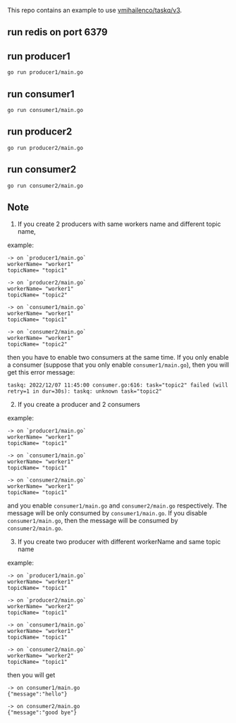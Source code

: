 This repo contains an example to use [vmihailenco/taskq/v3](github.com/vmihailenco/taskq/v3).
## run redis on port 6379

## run producer1

```
go run producer1/main.go
```

## run consumer1

```
go run consumer1/main.go
```

## run producer2

```
go run producer2/main.go
```

## run consumer2

```
go run consumer2/main.go
```

## Note
1. If you create 2 producers with same workers name and different topic name,

example:

```
-> on `producer1/main.go`
workerName= "worker1"
topicName= "topic1"

-> on `producer2/main.go`
workerName= "worker1"
topicName= "topic2"

-> on `consumer1/main.go`
workerName= "worker1"
topicName= "topic1"

-> on `consumer2/main.go`
workerName= "worker1"
topicName= "topic2"
```

then you have to enable two consumers at the same time. If you only enable
a consumer (suppose that you only enable `consumer1/main.go`), then you will get this error message:

```
taskq: 2022/12/07 11:45:00 consumer.go:616: task="topic2" failed (will retry=1 in dur=30s): taskq: unknown task="topic2"
```

2. If you create a producer and 2 consumers

example:

```
-> on `producer1/main.go`
workerName= "worker1"
topicName= "topic1"

-> on `consumer1/main.go`
workerName= "worker1"
topicName= "topic1"

-> on `consumer2/main.go`
workerName= "worker1"
topicName= "topic1"
```

and you enable `consumer1/main.go` and `consumer2/main.go` respectively. The message will be only
consumed by `consumer1/main.go`. If you disable `consumer1/main.go`, then the message will be
consumed by `consumer2/main.go`.

3. If you create two producer with different workerName and same topic name

example:

```
-> on `producer1/main.go`
workerName= "worker1"
topicName= "topic1"

-> on `producer2/main.go`
workerName= "worker2"
topicName= "topic1"

-> on `consumer1/main.go`
workerName= "worker1"
topicName= "topic1"

-> on `consumer2/main.go`
workerName= "worker2"
topicName= "topic1"
```

then you will get

```
-> on consumer1/main.go
{"message":"hello"}

-> on consumer2/main.go
{"message":"good bye"}
```





